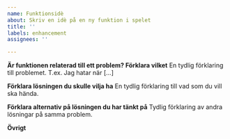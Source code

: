 ```yaml
---
name: Funktionsidè
about: Skriv en idè på en ny funktion i spelet
title: ''
labels: enhancement
assignees: ''

---
```


**Är funktionen relaterad till ett problem? Förklara vilket**
En tydlig förklaring till problemet. T.ex. Jag hatar när [...]

**Förklara lösningen du skulle vilja ha**
En tydlig förklaring till vad som du vill ska hända.

**Förklara alternativ på lösningen du har tänkt på**
Tydlig förklaring av andra lösningar på samma problem.

**Övrigt**
